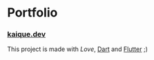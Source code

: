 # Portfolio

### [kaique.dev](https://kaique.dev)

This project is made with *Love*, [Dart](https://dart.dev) and [Flutter](https://flutter.dev) ;)